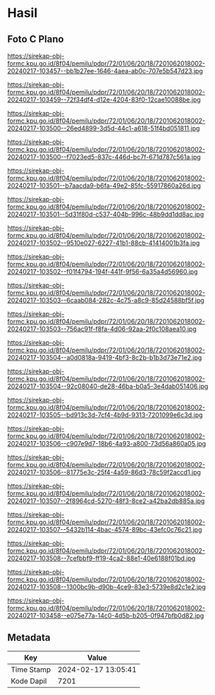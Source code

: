 # Hasil

## Foto C Plano

https://sirekap-obj-formc.kpu.go.id/8f04/pemilu/pdpr/72/01/06/20/18/7201062018002-20240217-103457--bb1b27ee-1646-4aea-ab0c-707e5b547d23.jpg

https://sirekap-obj-formc.kpu.go.id/8f04/pemilu/pdpr/72/01/06/20/18/7201062018002-20240217-103459--72f34df4-d12e-4204-83f0-12cae10088be.jpg

https://sirekap-obj-formc.kpu.go.id/8f04/pemilu/pdpr/72/01/06/20/18/7201062018002-20240217-103500--26ed4899-3d5d-44c1-a618-51f4bd051811.jpg

https://sirekap-obj-formc.kpu.go.id/8f04/pemilu/pdpr/72/01/06/20/18/7201062018002-20240217-103500--f7023ed5-837c-446d-bc7f-671d787c561a.jpg

https://sirekap-obj-formc.kpu.go.id/8f04/pemilu/pdpr/72/01/06/20/18/7201062018002-20240217-103501--b7aacda9-b6fa-49e2-85fc-55917860a26d.jpg

https://sirekap-obj-formc.kpu.go.id/8f04/pemilu/pdpr/72/01/06/20/18/7201062018002-20240217-103501--5d31f80d-c537-404b-996c-48b9dd1dd8ac.jpg

https://sirekap-obj-formc.kpu.go.id/8f04/pemilu/pdpr/72/01/06/20/18/7201062018002-20240217-103502--9510e027-6227-41b1-88cb-41414001b3fa.jpg

https://sirekap-obj-formc.kpu.go.id/8f04/pemilu/pdpr/72/01/06/20/18/7201062018002-20240217-103502--f01f4794-194f-441f-9f56-6a35a4d56960.jpg

https://sirekap-obj-formc.kpu.go.id/8f04/pemilu/pdpr/72/01/06/20/18/7201062018002-20240217-103503--6caab084-282c-4c75-a8c9-85d24588bf5f.jpg

https://sirekap-obj-formc.kpu.go.id/8f04/pemilu/pdpr/72/01/06/20/18/7201062018002-20240217-103503--756ac91f-f8fa-4d06-92aa-2f0c108aea10.jpg

https://sirekap-obj-formc.kpu.go.id/8f04/pemilu/pdpr/72/01/06/20/18/7201062018002-20240217-103504--a0d0818a-9419-4bf3-8c2b-b1b3d73e71e2.jpg

https://sirekap-obj-formc.kpu.go.id/8f04/pemilu/pdpr/72/01/06/20/18/7201062018002-20240217-103504--92c08040-de28-46ba-b0a5-3e4dab051406.jpg

https://sirekap-obj-formc.kpu.go.id/8f04/pemilu/pdpr/72/01/06/20/18/7201062018002-20240217-103505--bd913c3d-7cf4-4b9d-9313-7201099e6c3d.jpg

https://sirekap-obj-formc.kpu.go.id/8f04/pemilu/pdpr/72/01/06/20/18/7201062018002-20240217-103506--c907e9d7-18b6-4a93-a800-73d56a860a05.jpg

https://sirekap-obj-formc.kpu.go.id/8f04/pemilu/pdpr/72/01/06/20/18/7201062018002-20240217-103506--81775e3c-25f4-4a59-86d3-78c59f2accd1.jpg

https://sirekap-obj-formc.kpu.go.id/8f04/pemilu/pdpr/72/01/06/20/18/7201062018002-20240217-103507--2f8964cd-5270-48f3-8ce2-a42ba2db885a.jpg

https://sirekap-obj-formc.kpu.go.id/8f04/pemilu/pdpr/72/01/06/20/18/7201062018002-20240217-103507--5432b114-4bac-4574-89bc-43efc0c76c21.jpg

https://sirekap-obj-formc.kpu.go.id/8f04/pemilu/pdpr/72/01/06/20/18/7201062018002-20240217-103508--7cefbbf9-ff19-4ca2-88e1-40e6188f01bd.jpg

https://sirekap-obj-formc.kpu.go.id/8f04/pemilu/pdpr/72/01/06/20/18/7201062018002-20240217-103508--1300bc9b-d90b-4ce9-83e3-5739e8d2c1e2.jpg

https://sirekap-obj-formc.kpu.go.id/8f04/pemilu/pdpr/72/01/06/20/18/7201062018002-20240217-103458--e075e77a-14c0-4d5b-b205-0f947bfb0d82.jpg


## Metadata

| Key        | Value               |
| ---------- | ------------------- |
| Time Stamp | 2024-02-17 13:05:41 |
| Kode Dapil | 7201                |




